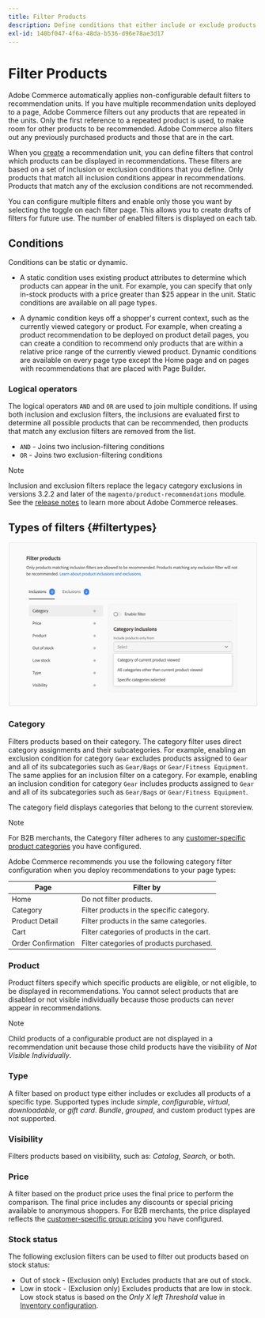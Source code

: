 ```yaml
---
title: Filter Products
description: Define conditions that either include or exclude products from being used as recommendations.
exl-id: 140bf047-4f6a-48da-b536-d96e78ae3d17
---
```

# Filter Products

Adobe Commerce automatically applies non-configurable default filters to recommendation units. If you have multiple recommendation units deployed to a page, Adobe Commerce filters out any products that are repeated in the units. Only the first reference to a repeated product is used, to make room for other products to be recommended. Adobe Commerce also filters out any previously purchased products and those that are in the cart.

When you [create](create.md) a recommendation unit, you can define filters that control which products can be displayed in recommendations. These filters are based on a set of inclusion or exclusion conditions that you define. Only products that match all inclusion conditions appear in recommendations. Products that match any of the exclusion conditions are not recommended.

You can configure multiple filters and enable only those you want by selecting the toggle on each filter page. This allows you to create drafts of filters for future use. The number of enabled filters is displayed on each tab.

## Conditions

Conditions can be static or dynamic.

- A static condition uses existing product attributes to determine which products can appear in the unit. For example, you can specify that only in-stock products with a price greater than $25 appear in the unit. Static conditions are available on all page types.

- A dynamic condition keys off a shopper's current context, such as the currently viewed category or product. For example, when creating a product recommendation to be deployed on product detail pages, you can create a condition to recommend only products that are within a relative price range of the currently viewed product. Dynamic conditions are available on every page type except the Home page and on pages with recommendations that are placed with Page Builder.

### Logical operators

The logical operators `AND` and `OR` are used to join multiple conditions. If using both inclusion and exclusion filters, the inclusions are evaluated first to determine all possible products that can be recommended, then products that match any exclusion filters are removed from the list.

- `AND` - Joins two inclusion-filtering conditions
- `OR` - Joins two exclusion-filtering conditions

>[!NOTE]
>
> Inclusion and exclusion filters replace the legacy category exclusions in versions 3.2.2 and later of the `magento/product-recommendations` module. See the [release notes](release-notes.md) to learn more about Adobe Commerce releases.

## Types of filters {#filtertypes}

![Filters](assets/rec-conditions.png)

### Category

Filters products based on their category. The category filter uses direct category assignments and their subcategories. For example, enabling an exclusion condition for category `Gear` excludes products assigned to `Gear` and all of its subcategories such as `Gear/Bags` or `Gear/Fitness Equipment`. The same applies for an inclusion filter on a category. For example, enabling an inclusion condition for category `Gear` includes products assigned to `Gear` and all of its subcategories such as `Gear/Bags` or `Gear/Fitness Equipment`.

The category field displays categories that belong to the current storeview. 

>[!NOTE]
>
>For B2B merchants, the Category filter adheres to any [customer-specific product categories](https://experienceleague.adobe.com/docs/commerce-admin/catalog/categories/category-permissions.html) you have configured.

Adobe Commerce recommends you use the following category filter configuration when you deploy recommendations to your page types:

|Page|Filter by|
|---|---|
|Home|Do not filter products.|
|Category|Filter products in the specific category.|
|Product Detail|Filter products in the same categories.|
|Cart|Filter categories of products in the cart.|
|Order Confirmation|Filter categories of products purchased.|

### Product

Product filters specify which specific products are eligible, or not eligible, to be displayed in recommendations. You cannot select products that are disabled or not visible individually because those products can never appear in recommendations.

>[!NOTE]
>
>Child products of a configurable product are not displayed in a recommendation unit because those child products have the visibility of _Not Visible Individually_.

### Type

A filter based on product type either includes or excludes all products of a specific type. Supported types include _simple_, _configurable_, _virtual_, _downloadable_, or _gift card_. _Bundle_, _grouped_, and custom product types are not supported.

### Visibility

Filters products based on visibility, such as: _Catalog_, _Search_, or both.

### Price

A filter based on the product price uses the final price to perform the comparison. The final price includes any discounts or special pricing available to anonymous shoppers. For B2B merchants, the price displayed reflects the [customer-specific group pricing](https://experienceleague.adobe.com/docs/commerce-admin/catalog/products/pricing/pricing-advanced.html) you have configured.

### Stock status

The following exclusion filters can be used to filter out products based on stock status:

- Out of stock - (Exclusion only) Excludes products that are out of stock.
- Low in stock - (Exclusion only) Excludes products that are low in stock. Low stock status is based on the _Only X left Threshold_ value in [Inventory configuration](https://experienceleague.adobe.com/docs/commerce-admin/config/catalog/inventory.html).
